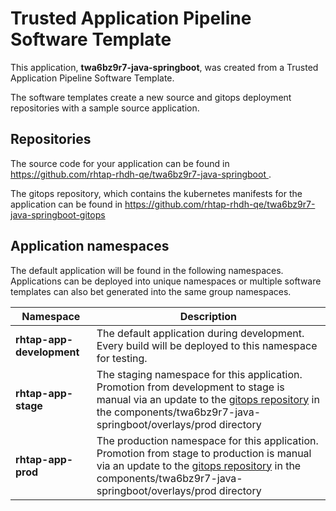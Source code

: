 # Trusted Application Pipeline Software Template

This application, **twa6bz9r7-java-springboot**, was created from a Trusted Application Pipeline Software Template.

The software templates create a new source and gitops deployment repositories with a sample source application. 

## Repositories

The source code for your application can be found in [https://github.com/rhtap-rhdh-qe/twa6bz9r7-java-springboot ](https://github.com/rhtap-rhdh-qe/twa6bz9r7-java-springboot ).
 
The gitops repository, which contains the kubernetes manifests for the application can be found in 
[https://github.com/rhtap-rhdh-qe/twa6bz9r7-java-springboot-gitops ](https://github.com/rhtap-rhdh-qe/twa6bz9r7-java-springboot-gitops ) 

## Application namespaces 

The default application will be found in the following namespaces. Applications can be deployed into unique namespaces or multiple software templates can also bet generated into the same group namespaces.  

|  Namespace   |  Description   |  
| -------- | -------- |   
| **rhtap-app-development** | The default application during development. Every build will be deployed to this namespace for testing. | 
| **rhtap-app-stage** | The staging namespace for this application. Promotion from development to stage is manual via an update to the [gitops repository](https://github.com/rhtap-rhdh-qe/twa6bz9r7-java-springboot-gitops ) in the components/twa6bz9r7-java-springboot/overlays/prod directory |  
| **rhtap-app-prod** | The production namespace for this application. Promotion from stage to production is manual via an update to the [gitops repository](https://github.com/rhtap-rhdh-qe/twa6bz9r7-java-springboot-gitops ) in the components/twa6bz9r7-java-springboot/overlays/prod directory | 